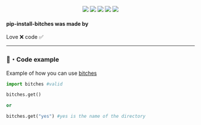 <p align="center">
  <img src="https://img.shields.io/pypi/v/pip-install-bitches?style=flat-square" </a>
  <img src="https://img.shields.io/pypi/l/pip-install-bitches?style=flat-square" </a>
  <img src="https://img.shields.io/pypi/dm/pip-install-bitches?style=flat-square" </a>
  <img src="https://img.shields.io/github/stars/Rdimo/pip-install-bitches?label=Stars&style=flat-square" </a>
  <img src="https://img.shields.io/github/forks/Rdimo/pip-install-bitches?label=Forks&style=flat-square" </a>
</p>

#### pip-install-bitches was made by
Love ❌ code ✅

---
### 🎈・Code example
Example of how you can use [bitches](https://pypi.org/project/bitches/)
```py
import bitches #valid

bitches.get()

or

bitches.get("yes") #yes is the name of the directory
```
